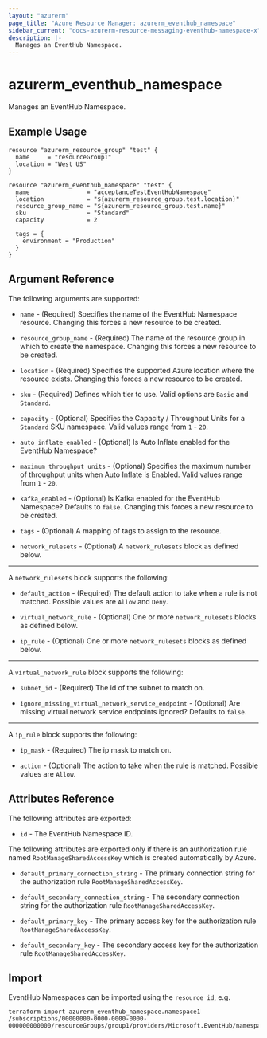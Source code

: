 ```yaml
---
layout: "azurerm"
page_title: "Azure Resource Manager: azurerm_eventhub_namespace"
sidebar_current: "docs-azurerm-resource-messaging-eventhub-namespace-x"
description: |-
  Manages an EventHub Namespace.
---
```


# azurerm_eventhub_namespace

Manages an EventHub Namespace.

## Example Usage

```hcl
resource "azurerm_resource_group" "test" {
  name     = "resourceGroup1"
  location = "West US"
}

resource "azurerm_eventhub_namespace" "test" {
  name                = "acceptanceTestEventHubNamespace"
  location            = "${azurerm_resource_group.test.location}"
  resource_group_name = "${azurerm_resource_group.test.name}"
  sku                 = "Standard"
  capacity            = 2

  tags = {
    environment = "Production"
  }
}
```

## Argument Reference

The following arguments are supported:

* `name` - (Required) Specifies the name of the EventHub Namespace resource. Changing this forces a new resource to be created.

* `resource_group_name` - (Required) The name of the resource group in which to create the namespace. Changing this forces a new resource to be created.

* `location` - (Required) Specifies the supported Azure location where the resource exists. Changing this forces a new resource to be created.

* `sku` - (Required) Defines which tier to use. Valid options are `Basic` and `Standard`.

* `capacity` - (Optional) Specifies the Capacity / Throughput Units for a `Standard` SKU namespace. Valid values range from `1` - `20`.

* `auto_inflate_enabled` - (Optional) Is Auto Inflate enabled for the EventHub Namespace?

* `maximum_throughput_units` - (Optional) Specifies the maximum number of throughput units when Auto Inflate is Enabled. Valid values range from `1` - `20`.

* `kafka_enabled` - (Optional) Is Kafka enabled for the EventHub Namespace? Defaults to `false`. Changing this forces a new resource to be created.

* `tags` - (Optional) A mapping of tags to assign to the resource.

* `network_rulesets` - (Optional) A `network_rulesets` block as defined below.

---

A `network_rulesets` block supports the following:

* `default_action` - (Required) The default action to take when a rule is not matched. Possible values are `Allow` and `Deny`.

* `virtual_network_rule` - (Optional) One or more `network_rulesets` blocks as defined below.

* `ip_rule` - (Optional) One or more `network_rulesets` blocks as defined below.

---

A `virtual_network_rule` block supports the following:

* `subnet_id` - (Required) The id of the subnet to match on.

* `ignore_missing_virtual_network_service_endpoint` - (Optional) Are missing virtual network service endpoints ignored? Defaults to `false`.

---

A `ip_rule` block supports the following:

* `ip_mask` - (Required) The ip mask to match on.

* `action` - (Optional) The action to take when the rule is  matched. Possible values are `Allow`.

## Attributes Reference

The following attributes are exported:

* `id` - The EventHub Namespace ID.

The following attributes are exported only if there is an authorization rule named
`RootManageSharedAccessKey` which is created automatically by Azure.

* `default_primary_connection_string` - The primary connection string for the authorization
    rule `RootManageSharedAccessKey`.

* `default_secondary_connection_string` - The secondary connection string for the
    authorization rule `RootManageSharedAccessKey`.

* `default_primary_key` - The primary access key for the authorization rule `RootManageSharedAccessKey`.

* `default_secondary_key` - The secondary access key for the authorization rule `RootManageSharedAccessKey`.

## Import

EventHub Namespaces can be imported using the `resource id`, e.g.

```shell
terraform import azurerm_eventhub_namespace.namespace1 /subscriptions/00000000-0000-0000-0000-000000000000/resourceGroups/group1/providers/Microsoft.EventHub/namespaces/namespace1
```
